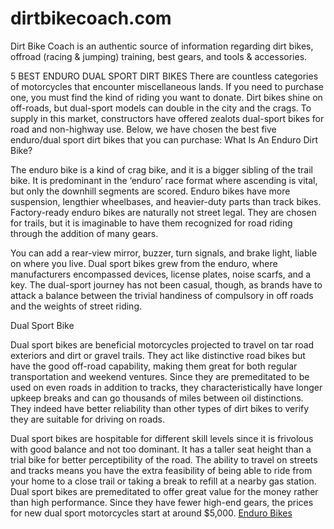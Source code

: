# dirtbikecoach.com
Dirt Bike Coach is an authentic source of information regarding dirt bikes, offroad (racing &amp; jumping) training, best gears, and tools &amp; accessories.

5 BEST ENDURO DUAL SPORT DIRT BIKES
There are countless categories of motorcycles that encounter miscellaneous lands. If you need to purchase one, you must find the kind of riding you want to donate. Dirt bikes shine on off-roads, but dual-sport models can double in the city and the crags. To supply in this market, constructors have offered zealots dual-sport bikes for road and non-highway use. Below, we have chosen the best five enduro/dual sport dirt bikes that you can purchase:
What Is An Enduro Dirt Bike?

The enduro bike is a kind of crag bike, and it is a bigger sibling of the trail bike. It is predominant in the ‘enduro’ race format where ascending is vital, but only the downhill segments are scored. Enduro bikes have more suspension, lengthier wheelbases, and heavier-duty parts than track bikes. Factory-ready enduro bikes are naturally not street legal. They are chosen for trails, but it is imaginable to have them recognized for road riding through the addition of many gears.

You can add a rear-view mirror, buzzer, turn signals, and brake light, liable on where you live. Dual sport bikes grew from the enduro, where manufacturers encompassed devices, license plates, noise scarfs, and a key. The dual-sport journey has not been casual, though, as brands have to attack a balance between the trivial handiness of compulsory in off roads and the weights of street riding.

Dual Sport Bike

Dual sport bikes are beneficial motorcycles projected to travel on tar road exteriors and dirt or gravel trails. They act like distinctive road bikes but have the good off-road capability, making them great for both regular transportation and weekend ventures. Since they are premeditated to be used on even roads in addition to tracks, they characteristically have longer upkeep breaks and can go thousands of miles between oil distinctions. They indeed have better reliability than other types of dirt bikes to verify they are suitable for driving on roads.

Dual sport bikes are hospitable for different skill levels since it is frivolous with good balance and not too dominant. It has a taller seat height than a trial bike for better perceptibility of the road. The ability to travel on streets and tracks means you have the extra feasibility of being able to ride from your home to a close trail or taking a break to refill at a nearby gas station. Dual sport bikes are premeditated to offer great value for the money rather than high performance. Since they have fewer high-end gears, the prices for new dual sport motorcycles start at around $5,000.
<a href=“https://dirtbikecoach.com/” rel=“nofollow”>Enduro Bikes</a>
